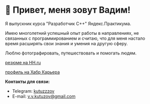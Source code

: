 # 👋 Привет, меня зовут Вадим!

Я выпускник курса "Разработчик С++" Яндекс.Практикума.

Имею многолетний успешный опыт работы в направлениях, не связанных с программированием и считаю, что для меня настало время расширять свои знания и умения на другую сферу.

Люблю фотографировать, путешествовать и помогать людям.

[резюме на HH.ru](https://hh.ru/resume/6ecbe7f3ff09dd7fe20039ed1f785279657254?disableBrowserCache=true&hhtmFrom=resume_list)

[профиль на Хабр Карьера](https://career.habr.com/kutuzzzov)



**Контакты для связи:**
- Telegram: [kutuzzzov](https://t.me/kutuzzzov)
- E-mail: v.v.kutuzov@gmail.com
